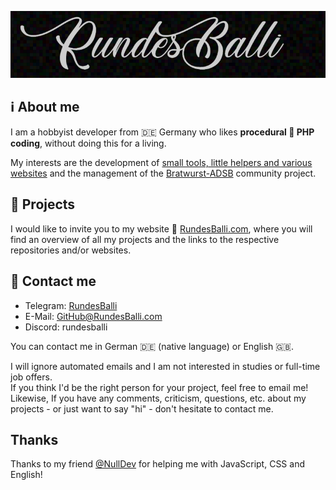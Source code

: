 <p align="center"><img src="/header.png?raw=true" alt="RundesBalli"/></p>

## :information_source: About me
I am a hobbyist developer from :de: Germany who likes **procedural :elephant: PHP coding**, without doing this for a living.

My interests are the development of [small tools, little helpers and various websites](https://RundesBalli.com/projects) and the management of the [Bratwurst-ADSB](https://info.bratwurst.network) community project.

## :scroll: Projects
I would like to invite you to my website 🎱 [RundesBalli.com](https://RundesBalli.com), where you will find an overview of all my projects and the links to the respective repositories and/or websites.

## :8ball: Contact me
- Telegram: [RundesBalli](https://t.me/RundesBalli)
- E-Mail: [GitHub@RundesBalli.com](mailto:GitHub@RundesBalli.com)
- Discord: rundesballi

You can contact me in German :de: (native language) or English :uk:.

I will ignore automated emails and I am not interested in studies or full-time job offers.  
If you think I'd be the right person for your project, feel free to email me!  Likewise, If you have any comments, criticism, questions, etc. about my projects - or just want to say "hi" - don't hesitate to contact me.

## Thanks
Thanks to my friend [@NullDev](https://github.com/NullDev) for helping me with JavaScript, CSS and English!  
